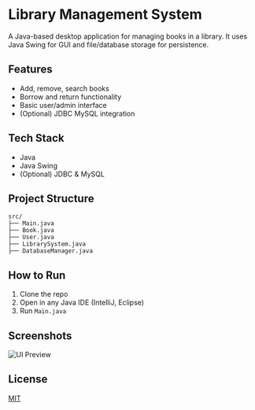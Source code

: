 # Library Management System

A Java-based desktop application for managing books in a library. It uses Java Swing for GUI and file/database storage for persistence.

## Features
- Add, remove, search books
- Borrow and return functionality
- Basic user/admin interface
- (Optional) JDBC MySQL integration

## Tech Stack
- Java
- Java Swing
- (Optional) JDBC & MySQL

## Project Structure
```
src/
├── Main.java
├── Book.java
├── User.java
├── LibrarySystem.java
├── DatabaseManager.java
```

## How to Run
1. Clone the repo
2. Open in any Java IDE (IntelliJ, Eclipse)
3. Run `Main.java`

## Screenshots
![UI Preview](assets/screenshot.png)

## License
[MIT](LICENSE)
